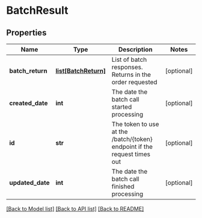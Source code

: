 # BatchResult

## Properties
Name | Type | Description | Notes
------------ | ------------- | ------------- | -------------
**batch_return** | [**list[BatchReturn]**](BatchReturn.md) | List of batch responses.  Returns in the order requested | [optional] 
**created_date** | **int** | The date the batch call started processing | [optional] 
**id** | **str** | The token to use at the /batch/{token} endpoint if the request times out | [optional] 
**updated_date** | **int** | The date the batch call finished processing | [optional] 

[[Back to Model list]](../README.md#documentation-for-models) [[Back to API list]](../README.md#documentation-for-api-endpoints) [[Back to README]](../README.md)


